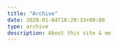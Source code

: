 ```yaml
---
title: "Archive"
date: 2020-01-04T16:29:33+09:00
type: archive
description: About this site & me
---
```

